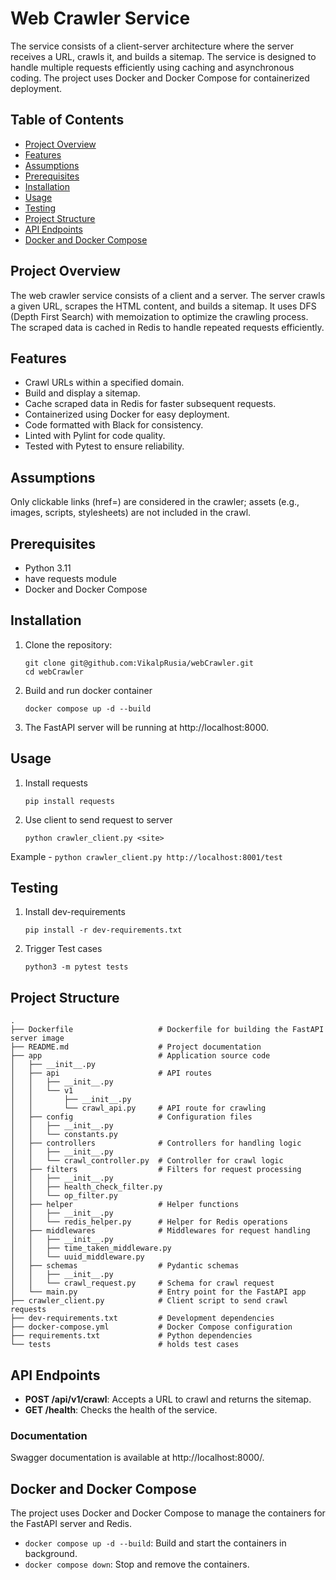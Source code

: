 # Web Crawler Service

The service consists of a client-server architecture where the server receives a URL, crawls it, and builds a sitemap.
The service is designed to handle multiple requests efficiently using caching and asynchronous coding. The project uses
Docker and Docker Compose for containerized deployment.

## Table of Contents

- [Project Overview](#project-overview)
- [Features](#features)
- [Assumptions](#assumptions)
- [Prerequisites](#prerequisites)
- [Installation](#installation)
- [Usage](#usage)
- [Testing](#testing)
- [Project Structure](#project-structure)
- [API Endpoints](#api-endpoints)
- [Docker and Docker Compose](#docker-and-docker-compose)

## Project Overview

The web crawler service consists of a client and a server. The server crawls a given URL, scrapes the HTML content, and
builds a sitemap. It uses DFS (Depth First Search) with memoization to optimize the crawling process. The
scraped data is cached in Redis to handle repeated requests efficiently.

## Features

- Crawl URLs within a specified domain.
- Build and display a sitemap.
- Cache scraped data in Redis for faster subsequent requests.
- Containerized using Docker for easy deployment.
- Code formatted with Black for consistency.
- Linted with Pylint for code quality.
- Tested with Pytest to ensure reliability.

## Assumptions

Only clickable links (href=) are considered in the crawler; assets (e.g., images, scripts, stylesheets) are not included
in the crawl.

## Prerequisites

- Python 3.11
- have requests module
- Docker and Docker Compose

## Installation

1. Clone the repository:
   ```shell
   git clone git@github.com:VikalpRusia/webCrawler.git
   cd webCrawler
   ```
2. Build and run docker container
   ```shell
   docker compose up -d --build
   ```
3. The FastAPI server will be running at http://localhost:8000.

## Usage

1. Install requests
   ```shell
   pip install requests
   ```
2. Use client to send request to server
   ```shell
   python crawler_client.py <site>
   ```

Example - `python crawler_client.py http://localhost:8001/test`

## Testing

1. Install dev-requirements
   ```shell
   pip install -r dev-requirements.txt
   ```
2. Trigger Test cases
   ```shell
   python3 -m pytest tests
   ```

## Project Structure

```
.
├── Dockerfile                   # Dockerfile for building the FastAPI server image
├── README.md                    # Project documentation
├── app                          # Application source code
│   ├── __init__.py              
│   ├── api                      # API routes
│   │   ├── __init__.py
│   │   └── v1
│   │       ├── __init__.py
│   │       └── crawl_api.py     # API route for crawling
│   ├── config                   # Configuration files
│   │   ├── __init__.py
│   │   └── constants.py
│   ├── controllers              # Controllers for handling logic
│   │   ├── __init__.py
│   │   └── crawl_controller.py  # Controller for crawl logic
│   ├── filters                  # Filters for request processing
│   │   ├── __init__.py
│   │   ├── health_check_filter.py
│   │   └── op_filter.py
│   ├── helper                   # Helper functions
│   │   ├── __init__.py
│   │   └── redis_helper.py      # Helper for Redis operations
│   ├── middlewares              # Middlewares for request handling
│   │   ├── __init__.py
│   │   ├── time_taken_middleware.py
│   │   └── uuid_middleware.py
│   ├── schemas                  # Pydantic schemas
│   │   ├── __init__.py
│   │   └── crawl_request.py     # Schema for crawl request
│   └── main.py                  # Entry point for the FastAPI app
├── crawler_client.py            # Client script to send crawl requests
├── dev-requirements.txt         # Development dependencies
├── docker-compose.yml           # Docker Compose configuration
├── requirements.txt             # Python dependencies
└── tests                        # holds test cases

```

## API Endpoints

- **POST /api/v1/crawl**: Accepts a URL to crawl and returns the sitemap.
- **GET /health**: Checks the health of the service.

### Documentation
Swagger documentation is available at http://localhost:8000/.

## Docker and Docker Compose

The project uses Docker and Docker Compose to manage the containers for the FastAPI server and Redis.

- `docker compose up -d --build`: Build and start the containers in background.
- `docker compose down`: Stop and remove the containers.

